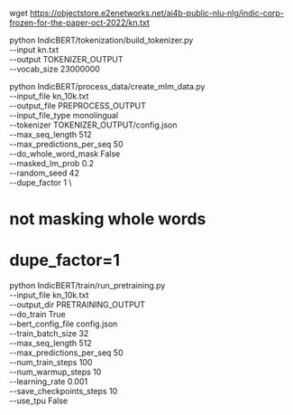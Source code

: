 wget https://objectstore.e2enetworks.net/ai4b-public-nlu-nlg/indic-corp-frozen-for-the-paper-oct-2022/kn.txt

python IndicBERT/tokenization/build_tokenizer.py \
    --input kn.txt \
    --output TOKENIZER_OUTPUT \
    --vocab_size 23000000

python IndicBERT/process_data/create_mlm_data.py \
    --input_file kn_10k.txt \
    --output_file PREPROCESS_OUTPUT \
    --input_file_type monolingual \
    --tokenizer TOKENIZER_OUTPUT/config.json \
    --max_seq_length 512 \
    --max_predictions_per_seq 50 \
    --do_whole_word_mask False \
    --masked_lm_prob 0.2 \
    --random_seed 42 \
    --dupe_factor 1 \
# not masking whole words
# dupe_factor=1

python IndicBERT/train/run_pretraining.py \
--input_file kn_10k.txt \
--output_dir PRETRAINING_OUTPUT \
--do_train True \
--bert_config_file config.json \
--train_batch_size 32 \
--max_seq_length 512 \
--max_predictions_per_seq 50 \
--num_train_steps 100 \
--num_warmup_steps 10 \
--learning_rate 0.001 \
--save_checkpoints_steps 10 \
--use_tpu False